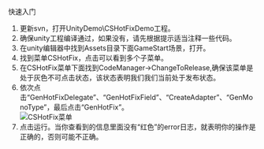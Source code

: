 快速入门
1. 更新svn，打开UnityDemo\CSHotFixDemo工程。<br>
2. 确保unity工程编译通过，如果没有，请先根据提示适当注释一些代码。<br>
3. 在unity编辑器中找到Assets目录下面GameStart场景，打开。<br>
4. 找到菜单CSHotFix，点击可以看到多个子菜单。<br>
5. 在CSHotFix菜单下面找到CodeManager->ChangeToRelease,确保该菜单是处于灰色不可点击状态，该状态表明我们我们当前处于发布状态。<br>
6. 依次点击“GenHotFixDelegate”、“GenHotFixField”、“CreateAdapter”、“GenMonoType”，最后点击“GenHotFix”。<br>
    ![CSHotFix菜单](https://github.com/qq576067421/cshotfix.git/trunk/doc/pages/20180207213338.png)<br>
7. 点击运行。当你查看到的信息里面没有“红色”的error日志，就表明你的操作是正确的，否则可能不正确。<br>

 